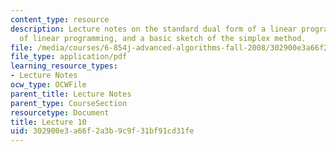 ```yaml
---
content_type: resource
description: Lecture notes on the standard dual form of a linear program, the geometry
  of linear programming, and a basic sketch of the simplex method.
file: /media/courses/6-854j-advanced-algorithms-fall-2008/302900e3a66f2a3b9c9f31bf91cd31fe_lec10.pdf
file_type: application/pdf
learning_resource_types:
- Lecture Notes
ocw_type: OCWFile
parent_title: Lecture Notes
parent_type: CourseSection
resourcetype: Document
title: Lecture 10
uid: 302900e3-a66f-2a3b-9c9f-31bf91cd31fe
---
```

